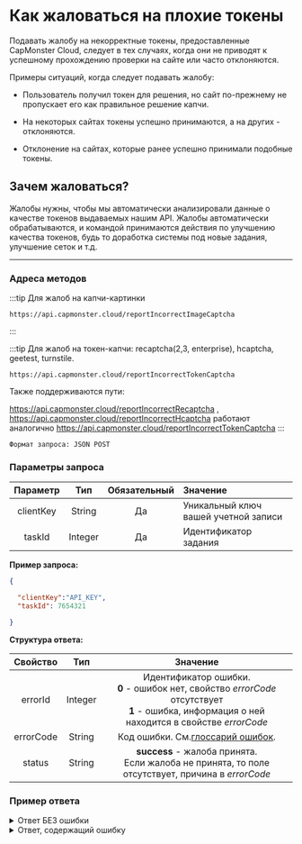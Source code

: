 ﻿# Как жаловаться на плохие токены

Подавать жалобу на некорректные токены, предоставленные CapMonster Cloud, следует в тех случаях, когда они не приводят к успешному прохождению проверки на сайте или часто отклоняются.

Примеры ситуаций, когда следует подавать жалобу:

- Пользователь получил токен для решения, но сайт по-прежнему не пропускает его как правильное решение капчи.

- На некоторых сайтах токены успешно принимаются, а на других - отклоняются.

- Отклонение на сайтах, которые ранее успешно принимали подобные токены.


## Зачем жаловаться?

Жалобы нужны, чтобы мы автоматически анализировали данные о качестве токенов выдаваемых нашим API. Жалобы автоматически обрабатываются, и командой принимаются действия по улучшению качества токенов, будь то доработка системы под новые задания, улучшение сеток и т.д.

---

### Адреса методов


:::tip Для жалоб на капчи-картинки
```http
https://api.capmonster.cloud/reportIncorrectImageCaptcha
```
:::

:::tip Для жалоб на токен-капчи: recaptcha(2,3, enterprise), hcaptcha, geetest, turnstile.
```http
https://api.capmonster.cloud/reportIncorrectTokenCaptcha
```

Также поддерживаются пути:

https://api.capmonster.cloud/reportIncorrectRecaptcha , 
https://api.capmonster.cloud/reportIncorrectHcaptcha работают аналогично https://api.capmonster.cloud/reportIncorrectTokenCaptcha
:::

`Формат запроса: JSON POST`

### Параметры запроса

| **Параметр** | **Тип** | **Обязательный** |                      **Значение**                      |
| :------------------------: | :--------------: | :--------------------------------: | :------------------------------------------------------------------ |
|         clientKey         |      String      |                Да                | Уникальный ключ вашей учетной записи |
|           taskId           |     Integer     |                Да                |              Идентификатор задания              |

**Пример запроса:**

```json
{

  "clientKey":"API_KEY",
  "taskId": 7654321

}
```

**Структура ответа:**

| **Свойство** | **Тип** | **Значение** |
| :------------------------: | :--------------: | :------------: |
|          errorId          |     Integer     | Идентификатор ошибки.<br />**0** - ошибок нет, свойство *errorCode* отсутствует<br />**1** - ошибка, информация о ней находится в свойстве *errorCode* |
|         errorCode         |      String      |                                                                  Код ошибки. См.[глоссарий ошибок](api-errors.md).                                                                  |
|           status           |      String      |                                           **success** - жалоба принята.<br />Если жалоба не принята, то поле отсутствует, причина в *errorCode*                                           |

### Пример ответа

<details>
  <summary>
    Ответ БЕЗ ошибки
  </summary>

```json
{
  "errorId": 0,
  "status": "success"
}
```

</details>

<details>
  <summary>
    Ответ, содержащий ошибку
  </summary>

```json
{
  "errorId": 1,
  "errorCode": "ERROR_KEY_DOES_NOT_EXIST"
}
```

</details>
